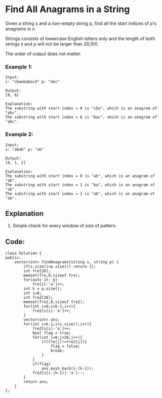 # Find All Anagrams in a String

Given a string s and a non-empty string p, find all the start indices of p's anagrams in s.

Strings consists of lowercase English letters only and the length of both strings s and p will not be larger than 20,100.

The order of output does not matter.

### Example 1:

    Input:
    s: "cbaebabacd" p: "abc"

    Output:
    [0, 6]

    Explanation:
    The substring with start index = 0 is "cba", which is an anagram of "abc".
    The substring with start index = 6 is "bac", which is an anagram of "abc".

### Example 2:

    Input:
    s: "abab" p: "ab"

    Output:
    [0, 1, 2]

    Explanation:
    The substring with start index = 0 is "ab", which is an anagram of "ab".
    The substring with start index = 1 is "ba", which is an anagram of "ab".
    The substring with start index = 2 is "ab", which is an anagram of "ab".


## Explanation

1. Simple check for every window of size of pattern.


## Code:

```
class Solution {
public:
    vector<int> findAnagrams(string s, string p) {
        if(s.size()<p.size()) return {};
        int fre[26];
        memset(fre,0,sizeof fre);
        for(auto it: p)
            fre[it-'a']++;
        int k = p.size();
        int i=0;
        int fre2[26];
        memset(fre2,0,sizeof fre2);
        for(int i=0;i<k-1;i++){
            fre2[s[i]-'a']++;
        }
        vector<int> ans;
        for(int i=k-1;i<s.size();i++){
            fre2[s[i]-'a']++;
            bool flag = true;
            for(int j=0;j<26;j++){
                if(fre[j]!=fre2[j]){
                    flag = false;
                    break;
                }       
            }
            if(flag)
                ans.push_back(i-(k-1));
            fre2[s[i-(k-1)]-'a']--;
        }
        return ans;
    }
};
```
